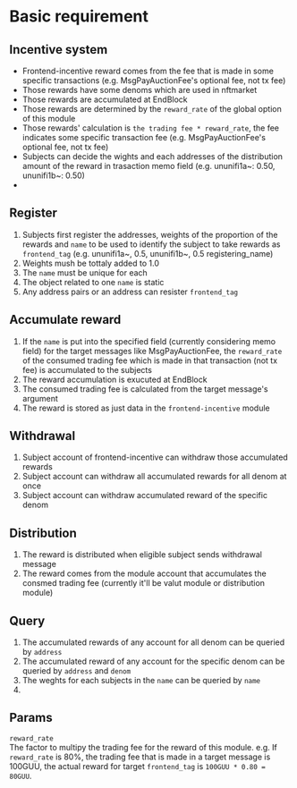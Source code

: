 # Basic requirement

## Incentive system

- Frontend-incentive reward comes from the fee that is made in some specific transactions (e.g. MsgPayAuctionFee's optional fee, not tx fee)
- Those rewards have some denoms which are used in nftmarket
- Those rewards are accumulated at EndBlock
- Those rewards are determined by the `reward_rate` of the global option of this module
- Those rewards' calculation is `the trading fee * reward_rate`, the fee indicates some specific transaction fee (e.g. MsgPayAuctionFee's optional fee, not tx fee)
- Subjects can decide the wights and each addresses of the distribution amount of the reward in trasaction memo field (e.g. ununifi1a~: 0.50, ununifi1b~: 0.50)
- 
## Register

1. Subjects first register the addresses, weights of the proportion of the rewards and `name` to be used to identify the subject to take rewards as `frontend_tag` (e.g. ununifi1a~, 0.5, ununifi1b~, 0.5 registering_name)
1. Weights mush be tottaly added to 1.0
1. The `name` must be unique for each
1. The object related to one `name` is static
1. Any address pairs or an address can resister `frontend_tag`

## Accumulate reward

1. If the `name` is put into the specified field (currently considering memo field) for the target messages like MsgPayAuctionFee, the `reward_rate` of the consumed trading fee which is made in that transaction (not tx fee) is accumulated to the subjects
1. The reward accumulation is exucuted at EndBlock
1. The consumed trading fee is calculated from the target message's argument
1. The reward is stored as just data in the `frontend-incentive` module

## Withdrawal

1. Subject account of frontend-incentive can withdraw those accumulated rewards
1. Subject account can withdraw all accumulated rewards for all denom at once
1. Subject account can withdraw accumulated reward of the specific denom

## Distribution

1. The reward is distributed when eligible subject sends withdrawal message
1. The reward comes from the module account that accumulates the consmed trading fee (currently it'll be valut module or distribution module)


## Query

1. The accumulated rewards of any account for all denom can be queried by `address`
1. The accumulated reward of any account for the specific denom can be queried by `address` and `denom`
1. The weghts for each subjects in the `name` can be queried by `name`
1.  

## Params

`reward_rate`   
The factor to multipy the trading fee for the reward of this module.
e.g. If `reward_rate` is 80%, the trading fee that is made in a target message is 100GUU, the actual reward for target `frontend_tag` is `100GUU * 0.80 = 80GUU`.

